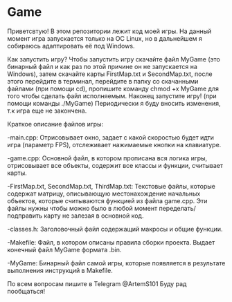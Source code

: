 # Game
Приветсвтую!
В этом репозитории лежит код моей игры.
На данный момент игра запускается только на ОС Linux, но в дальнейшем я собираюсь адаптировать её под Windows.

Как запустить игру?
Чтобы запустить игру скачайте файл MyGame (это бинарный файл и как раз по этой причине он не запускается на Windows),
затем скачайте карты FirstMap.txt и SecondMap.txt, после этого перейдите в терминал,
перейдите в папку со скачанными файлами (при помощи cd), пропишите команду chmod +x MyGame для того чтобы сделать файл исполняемым.
Наконец запустите игру! (при помощи команды ./MyGame)
Периодически я буду вносить изменения, т.к игра еще не закончена.

Краткое описание файлов игры:

-main.cpp:
Отрисовывает окно, задает с какой скоростью будет идти игра (параметр FPS), отслеживает нажимаемые кнопки на клавиатуре.

-game.cpp:
Основной файл, в котором прописана вся логика игры, отрисовывает все объекты, содержит все классы и функции, считывает карты.

-FirstMap.txt, SecondMap.txt, ThirdMap.txt:
Текстовые файлы, которые содержат матрицу, описывающую местонахождение начальных объектов,
которые считываются функцией из файла game.cpp.
Эти файлы нужны чтобы можно было в любой момент переделать/подправить карту не залезая в основной код.

-classes.h:
Заголовочный файл содержащий макросы и общие функции.

-Makefile:
Файл, в котором описаны правила сборки проекта.
Выдает конечный файл MyGame формата .bin.

-MyGame:
Бинарный файл самой игры, которые появляется в результате выполнения инструкций в Makefile.

По всем вопросам пишите в Telegram
@ArtemS101
Буду рад пообщаться!
